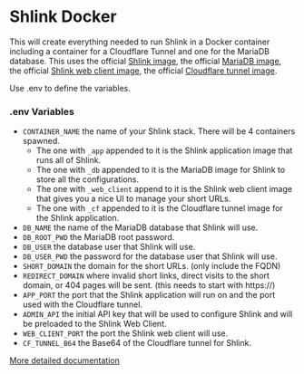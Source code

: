 # Shlink Docker
This will create everything needed to run Shlink in a Docker container including a container for a Cloudflare Tunnel and one for the MariaDB database.
This uses the official [Shlink image](https://github.com/shlinkio/shlink), the official [MariaDB image](https://github.com/MariaDB/mariadb-docker), the official [Shlink web client image](https://github.com/shlinkio/shlink-web-client), the official [Cloudflare tunnel image](https://github.com/cloudflare/cloudflared).

Use .env to define the variables.

### .env Variables
 - `CONTAINER_NAME` the name of your Shlink stack. There will be 4 containers spawned.
   - The one with `_app` appended to it is the Shlink application image that runs all of Shlink.
   - The one with `_db` appended to it is the MariaDB image for Shlink to store all the configurations.
   - The one with `_web_client` append to it is the Shlink web client image that gives you a nice UI to manage your short URLs.
   - The one with `_cf` appended to it is the Cloudflare tunnel image for the Shlink application.
 - `DB_NAME` the name of the MariaDB database that Shlink will use.
 - `DB_ROOT_PWD` the MariaDB root password.
 - `DB_USER` the database user that Shlink will use.
 - `DB_USER_PWD` the password for the database user that Shlink will use.
 - `SHORT_DOMAIN` the domain for the short URLs. (only include the FQDN)
 - `REDIRECT_DOMAIN` where invalid short links, direct visits to the short domain, or 404 pages will be sent. (this needs to start with https://)
 - `APP_PORT` the port that the Shlink application will run on and the port used with the Cloudflare tunnel.
 - `ADMIN_API` the initial API key that will be used to configure Shlink and will be preloaded to the Shlink Web Client.
 - `WEB_CLIENT_PORT` the port the Shlink web client will use.
 - `CF_TUNNEL_B64` the Base64 of the Cloudflare tunnel for Shlink.

 [More detailed documentation](https://thedxt.ca/2024/11/shlink-with-docker-and-cloudflare-tunnel/)
